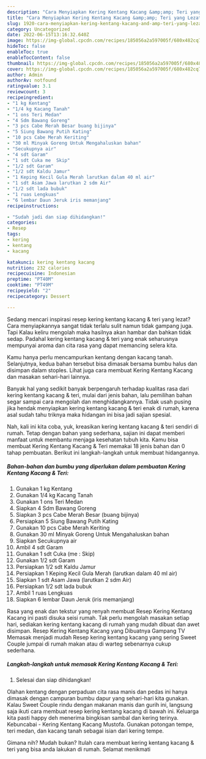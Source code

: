 ```yaml
---
description: "Cara Menyiapkan Kering Kentang Kacang &amp;amp; Teri yang Lezat, Buat Buka Puasa Bikin Ngiler"
title: "Cara Menyiapkan Kering Kentang Kacang &amp;amp; Teri yang Lezat, Buat Buka Puasa Bikin Ngiler"
slug: 1920-cara-menyiapkan-kering-kentang-kacang-and-amp-teri-yang-lezat-buat-buka-puasa-bikin-ngiler
category: Uncategorized
date: 2022-06-15T13:16:32.640Z
image: https://img-global.cpcdn.com/recipes/185056a2a597005f/680x482cq70/kering-kentang-kacang-teri-foto-resep-utama.jpg
hideToc: false
enableToc: true
enableTocContent: false
thumbnail: https://img-global.cpcdn.com/recipes/185056a2a597005f/680x482cq70/kering-kentang-kacang-teri-foto-resep-utama.jpg
cover: https://img-global.cpcdn.com/recipes/185056a2a597005f/680x482cq70/kering-kentang-kacang-teri-foto-resep-utama.jpg
author: Admin
authorAv: notfound
ratingvalue: 3.1
reviewcount: 3
recipeingredient:
- "1 kg Kentang"
- "1/4 kg Kacang Tanah"
- "1 ons Teri Medan"
- "4 Sdm Bawang Goreng"
- "3 pcs Cabe Merah Besar buang bijinya"
- "5 Siung Bawang Putih Kating"
- "10 pcs Cabe Merah Keriting"
- "30 ml Minyak Goreng Untuk Mengahaluskan bahan"
- "Secukupnya air"
- "4 sdt Garam"
- "1 sdt Cuka me  Skip"
- "1/2 sdt Garam"
- "1/2 sdt Kaldu Jamur"
- "1 Keping Kecil Gula Merah larutkan dalam 40 ml air"
- "1 sdt Asam Jawa larutkan 2 sdm Air"
- "1/2 sdt lada bubuk"
- "1 ruas Lengkuas"
- "6 lembar Daun Jeruk iris memanjang"
recipeinstructions:

- "Sudah jadi dan siap dihidangkan!"
categories:
- Resep
tags:
- kering
- kentang
- kacang

katakunci: kering kentang kacang 
nutrition: 232 calories
recipecuisine: Indonesian
preptime: "PT40M"
cooktime: "PT49M"
recipeyield: "2"
recipecategory: Dessert

---
```



Sedang mencari inspirasi resep kering kentang kacang &amp; teri yang lezat? Cara menyiapkannya sangat tidak terlalu sulit namun tidak gampang juga. Tapi Kalau keliru mengolah maka hasilnya akan hambar dan bahkan tidak sedap. Padahal kering kentang kacang &amp; teri yang enak seharusnya mempunyai aroma dan cita rasa yang dapat memancing selera kita.


Kamu hanya perlu mencampurkan kentang dengan kacang tanah. Selanjutnya, kedua bahan tersebut bisa dimasak bersama bumbu halus dan disimpan dalam stoples. Lihat juga cara membuat Kering Kentang Kacang dan masakan sehari-hari lainnya.

Banyak hal yang sedikit banyak berpengaruh terhadap kualitas rasa dari kering kentang kacang &amp; teri, mulai dari jenis bahan, lalu pemilihan bahan segar sampai cara mengolah dan menghidangkannya. Tidak usah pusing jika hendak menyiapkan kering kentang kacang &amp; teri enak di rumah, karena asal sudah tahu triknya maka hidangan ini bisa jadi sajian spesial.


Nah, kali ini kita coba, yuk, kreasikan kering kentang kacang &amp; teri sendiri di rumah. Tetap dengan bahan yang sederhana, sajian ini dapat memberi manfaat untuk membantu menjaga kesehatan tubuh kita. Kamu bisa membuat Kering Kentang Kacang &amp; Teri memakai 18 jenis bahan dan 0 tahap pembuatan. Berikut ini langkah-langkah untuk membuat hidangannya.

<!--inarticleads1-->

##### Bahan-bahan dan bumbu yang diperlukan dalam pembuatan Kering Kentang Kacang &amp; Teri:

1. Gunakan 1 kg Kentang
1. Gunakan 1/4 kg Kacang Tanah
1. Gunakan 1 ons Teri Medan
1. Siapkan 4 Sdm Bawang Goreng
1. Siapkan 3 pcs Cabe Merah Besar (buang bijinya)
1. Persiapkan 5 Siung Bawang Putih Kating
1. Gunakan 10 pcs Cabe Merah Keriting
1. Gunakan 30 ml Minyak Goreng Untuk Mengahaluskan bahan
1. Siapkan Secukupnya air
1. Ambil 4 sdt Garam
1. Gunakan 1 sdt Cuka (me : Skip)
1. Gunakan 1/2 sdt Garam
1. Persiapkan 1/2 sdt Kaldu Jamur
1. Persiapkan 1 Keping Kecil Gula Merah (larutkan dalam 40 ml air)
1. Siapkan 1 sdt Asam Jawa (larutkan 2 sdm Air)
1. Persiapkan 1/2 sdt lada bubuk
1. Ambil 1 ruas Lengkuas
1. Siapkan 6 lembar Daun Jeruk (iris memanjang)


Rasa yang enak dan tekstur yang renyah membuat Resep Kering Kentang Kacang ini pasti disuka seisi rumah. Tak perlu mengolah masakan setiap hari, sediakan kering kentang kacang di rumah yang mudah dibuat dan awet disimpan. Resep Kering Kentang Kacang yang Dibuatnya Gampang TV Memasak menjadi mudah Resep kering kentang kacang yang sering Sweet Couple jumpai di rumah makan atau di warteg sebenarnya cukup sederhana. 

<!--inarticleads2-->

##### Langkah-langkah untuk memasak Kering Kentang Kacang &amp; Teri:


1. Selesai dan siap dihidangkan!

Olahan kentang dengan perpaduan cita rasa manis dan pedas ini hanya dimasak dengan campuran bumbu dapur yang sehari-hari kita gunakan. Kalau Sweet Couple rindu dengan makanan manis dan gurih ini, langsung saja ikuti cara membuat resep kering kentang kacang di bawah ini. Keluarga kita pasti happy deh menerima bingkisan sambal dan kering terinya. Kebuncabai - Kering Kentang Kacang Mustofa. Gunakan potongan tempe, teri medan, dan kacang tanah sebagai isian dari kering tempe. 

Gimana nih? Mudah bukan? Itulah cara membuat kering kentang kacang &amp; teri yang bisa anda lakukan di rumah. Selamat menikmati
